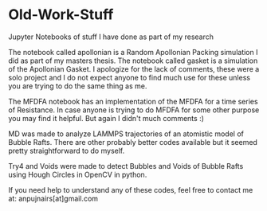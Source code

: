 # Old-Work-Stuff
Jupyter Notebooks of stuff I have done as part of my research

The notebook called apollonian is a Random Apollonian Packing simulation I did as part of my masters thesis. The notebook called gasket is a simulation of the Apollonian Gasket. I apologize for the lack of comments, these were a solo project and I do not expect anyone to find much use for these unless you are trying to do the same thing as me.

The MFDFA notebook has an implementation of the MFDFA for a time series of Resistance. In case anyone is trying to do MFDFA for some other purpose you may find it helpful. But again I didn't much comments :)

MD was made to analyze LAMMPS trajectories of an atomistic model of Bubble Rafts. There are other probably better codes available but it seemed pretty straightforward to do myself.

Try4 and Voids were made to detect Bubbles and Voids of Bubble Rafts using Hough Circles in OpenCV in python.

If you need help to understand any of these codes, feel free to contact me at: anpujnairs[at]gmail.com
